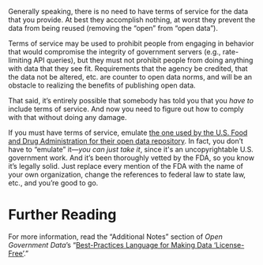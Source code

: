 Generally speaking, there is no need to have terms of service for the data that you provide. At best they accomplish nothing, at worst they prevent the data from being reused (removing the “open” from “open data”).

Terms of service may be used to prohibit people from engaging in behavior that would compromise the integrity of government servers (e.g., rate-limiting API queries), but they must not prohibit people from doing anything with data that they see fit. Requirements that the agency be credited, that the data not be altered, etc. are counter to open data norms, and will be an obstacle to realizing the benefits of publishing open data.

That said, it’s entirely possible that somebody has told you that you _have to_ include terms of service. And now you need to figure out how to comply with that without doing any damage.

If you must have terms of service, emulate [the one used by the U.S. Food and Drug Administration for their open data repository](https://open.fda.gov/terms/). In fact, you don’t have to “emulate” it—_you can just take it_, since it's an uncopyrightable U.S. government work. And it’s been thoroughly vetted by the FDA, so you know it’s legally solid. Just replace every mention of the FDA with the name of your own organization, change the references to federal law to state law, etc., and you’re good to go.

# Further Reading
For more information, read the “Additional Notes” section of _Open Government Data_’s “[Best-Practices Language for Making Data ‘License-Free’](http://theunitedstates.io/licensing/).”
